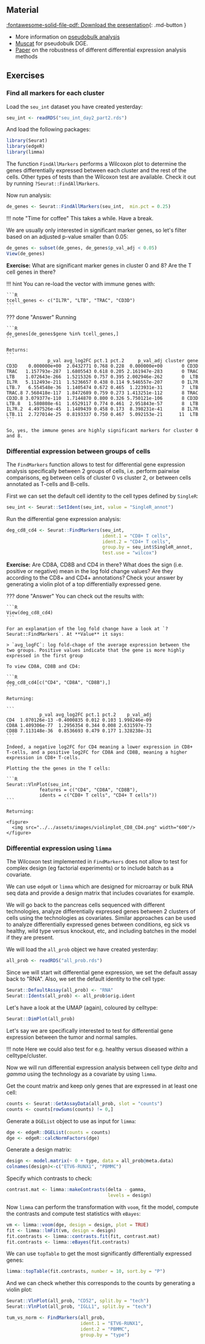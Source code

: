 
## Material

[:fontawesome-solid-file-pdf: Download the presentation](../assets/pdf/scRNAseq_Day3_DE_112021.pdf){: .md-button }

- More information on [pseudobulk analysis](https://bioconductor.org/books/release/OSCA/multi-sample-comparisons.html#differential-expression-between-condition)
- [Muscat](https://bioconductor.org/packages/devel/bioc/vignettes/muscat/inst/doc/analysis.html) for pseudobulk DGE.
- [Paper](https://www.nature.com/articles/nmeth.4612) on the robustness of different differential expression analysis methods

## Exercises

### Find all markers for each cluster

Load the `seu_int` dataset you have created yesterday:

```R
seu_int <- readRDS("seu_int_day2_part2.rds")
```

And load the following packages:

```R
library(Seurat)
library(edgeR)
library(limma)
```

The function `FindAllMarkers` performs a Wilcoxon plot to determine the genes differentially expressed between each cluster and the rest of the cells. Other types of tests than the Wilcoxon test are available. Check it out by running `?Seurat::FindAllMarkers`.

Now run analysis:

```R
de_genes <- Seurat::FindAllMarkers(seu_int,  min.pct = 0.25)
```

!!! note "Time for coffee"
    This takes a while. Have a break.

We are usually only interested in significant marker genes, so let's filter based on an adjusted p-value smaller than 0.05:

```R
de_genes <- subset(de_genes, de_genes$p_val_adj < 0.05)
View(de_genes)
```

**Exercise:** What are significant marker genes in cluster 0 and 8? Are the T cell genes in there?

!!! hint
    You can re-load the vector with immune genes with:

    ```R
    tcell_genes <- c("IL7R", "LTB", "TRAC", "CD3D")
    ```

??? done "Answer"
    Running

    ```R
    de_genes[de_genes$gene %in% tcell_genes,]
    ```

    Returns:
    ```
                   p_val avg_log2FC pct.1 pct.2     p_val_adj cluster gene
    CD3D    0.000000e+00  2.0432771 0.768 0.228  0.000000e+00       0 CD3D
    TRAC   1.157793e-287  1.6805543 0.618 0.205 2.161947e-283       0 TRAC
    LTB    1.072643e-266  1.5215326 0.757 0.395 2.002946e-262       0  LTB
    IL7R   5.112493e-211  1.5236657 0.438 0.114 9.546557e-207       0 IL7R
    LTB.7   6.554548e-36  1.1405474 0.672 0.465  1.223931e-31       7  LTB
    TRAC.8 7.568418e-117  1.8472689 0.759 0.273 1.413251e-112       8 TRAC
    CD3D.8 3.079377e-110  1.7144870 0.800 0.326 5.750121e-106       8 CD3D
    LTB.8   1.580808e-61  1.6529117 0.774 0.461  2.951843e-57       8  LTB
    IL7R.2  4.497526e-45  1.1489439 0.458 0.173  8.398231e-41       8 IL7R
    LTB.11  2.727014e-25  0.8193337 0.750 0.467  5.092153e-21      11  LTB
    ```

    So, yes, the immune genes are highly significant markers for cluster 0 and 8.

### Differential expression between groups of cells

The `FindMarkers` function allows to test for differential gene expression analysis specifically between 2 groups of cells, i.e. perform pairwise comparisons, eg between cells of cluster 0 vs cluster 2, or between cells annotated as T-cells and B-cells.

First we can set the default cell identity to the cell types defined by `SingleR`:

```R
seu_int <- Seurat::SetIdent(seu_int, value = "SingleR_annot")
```

Run the differential gene expression analysis:

```R
deg_cd8_cd4 <- Seurat::FindMarkers(seu_int,
                                   ident.1 = "CD8+ T cells",
                                   ident.2 = "CD4+ T cells",
                                   group.by = seu_int$SingleR_annot,
                                   test.use = "wilcox")
```

**Exercise:** Are CD8A, CD8B and CD4 in there? What does the sign (i.e. positive or negative) mean in the log fold change values? Are they according to the CD8+ and CD4+ annotations? Check your answer by generating a violin plot of a top differentially expressed gene.

??? done "Answer"
    You can check out the results with:

    ```R
    View(deg_cd8_cd4)
    ```

    For an explanation of the log fold change have a look at `?Seurat::FindMarkers`. At **Value** it says:

    > `avg_logFC`: log fold-chage of the average expression between the two groups. Positive values indicate that the gene is more highly expressed in the first group

    To view CD8A, CD8B and CD4:

    ```R
    deg_cd8_cd4[c("CD4", "CD8A", "CD8B"),]
    ```

    Returning:

    ```
                p_val avg_log2FC pct.1 pct.2    p_val_adj
    CD4  1.070126e-13 -0.4000835 0.012 0.103 1.998246e-09
    CD8A 1.409306e-77  1.2956354 0.344 0.008 2.631597e-73
    CD8B 7.113148e-36  0.8536693 0.479 0.177 1.328238e-31
    ```

    Indeed, a negative log2FC for CD4 meaning a lower expression in CD8+ T-cells, and a positive log2FC for CD8A and CD8B, meaning a higher expression in CD8+ T-cells.

    Plotting the the genes in the T cells:

    ```R
    Seurat::VlnPlot(seu_int, 
                features = c("CD4", "CD8A", "CD8B"),
                idents = c("CD8+ T cells", "CD4+ T cells"))
    ```

    Returning:

    <figure>
      <img src="../../assets/images/violinplot_CD8_CD4.png" width="600"/>
    </figure>

### Differential expression using `limma`

The Wilcoxon test implemented in `FindMarkers` does not allow to test for complex design (eg factorial experiments) or to include batch as a covariate.

We can use `edgeR` or `limma` which are designed for microarray or bulk RNA seq data and provide a design matrix that includes covariates for example.

We will go back to the pancreas cells sequenced with different technologies, analyze differentially expressed genes between 2 clusters of cells using the technologies as covariates. Similar approaches can be used to analyze differentially expressed genes between conditions, eg sick vs healthy, wild type versus knockout, etc, and including batches in the model if they are present.

We will load the `all_prob` object we have created yesterday:

```R
all_prob <- readRDS("all_prob.rds")
```

Since we will start wit differential gene expression, we set the default assay back to "RNA". Also, we set the default identity to the cell type:

```R
Seurat::DefaultAssay(all_prob) <- "RNA"
Seurat::Idents(all_prob) <- all_prob$orig.ident
```

Let's have a look at the UMAP (again), coloured by celltype:

```R
Seurat::DimPlot(all_prob)
```

Let's say we are specifically interested to test for differential gene expression between the tumor and normal samples.

!!! note
    Here we could also test for e.g. healthy versus diseased within a celltype/cluster.

Now we will run differential expression analysis between cell type *delta* and *gamma* using the technology as a covariate by using `limma`.

Get the count matrix and keep only genes that are expressed in at least one cell:

```R
counts <- Seurat::GetAssayData(all_prob, slot = "counts")
counts <- counts[rowSums(counts) != 0,]
```

Generate a `DGEList` object to use as input for `limma`:

```R
dge <- edgeR::DGEList(counts = counts)
dge <- edgeR::calcNormFactors(dge)  
```

Generate a design matrix:

```R
design <- model.matrix(~ 0 + type, data = all_prob@meta.data)
colnames(design)<-c("ETV6-RUNX1", "PBMMC")
```

Specify which contrasts to check:

```R
contrast.mat <- limma::makeContrasts(delta - gamma,
                                     levels = design)
```

Now `limma` can perform the transformation with `voom`, fit the model, compute the contrasts and compute test statistics with `eBayes`:

```R
vm <- limma::voom(dge, design = design, plot = TRUE)
fit <- limma::lmFit(vm, design = design)
fit.contrasts <- limma::contrasts.fit(fit, contrast.mat)
fit.contrasts <- limma::eBayes(fit.contrasts)
```

We can use `topTable` to get the most significantly differentially expressed genes:
```R
limma::topTable(fit.contrasts, number = 10, sort.by = "P")
```

And we can check whether this corresponds to the counts by generating a violin plot:

```R
Seurat::VlnPlot(all_prob, "CD52", split.by = "tech")
Seurat::VlnPlot(all_prob, "IGLL1", split.by = "tech")
```


```R
tum_vs_norm <- FindMarkers(all_prob, 
                           ident.1 = "ETV6-RUNX1", 
                           ident.2 = "PBMMC", 
                           group.by = "type")
```